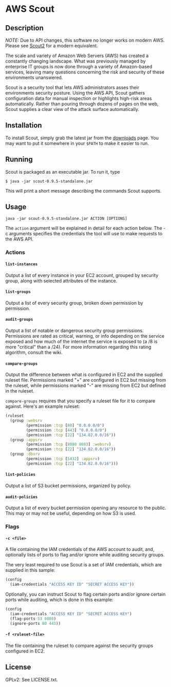 # AWS Scout

## Description

_NOTE:_ Due to API changes, this software no longer works on modern AWS.
Please see [Scout2](https://github.com/iSECPartners/Scout2) for a modern
equivalent.

The scale and variety of Amazon Web Servers (AWS) has created a
constantly changing landscape. What was previously managed by enterprise IT
groups is now done through a variety of Amazon-based services, leaving many
questions concerning the risk and security of these environments unanswered.

Scout is a security tool that lets AWS administrators asses their environments
security posture. Using the AWS API, Scout gathers configuration data for
manual inspection or highlights high-risk areas automatically. Rather than
pouring through dozens of pages on the web, Scout supplies a clear view of the
attack surface automatically.

## Installation
To install Scout, simply grab the latest jar from the [downloads](https://github.com/iSECPartners/scout/downloads)
page. You may want to put it somewhere in your `$PATH` to make it easier to run.

## Running
Scout is packaged as an executable jar. To run it, type

    $ java -jar scout-0.9.5-standalone.jar

This will print a short message describing the commands Scout supports.

## Usage

    java -jar scout-0.9.5-standalone.jar ACTION [OPTIONS]

The `action` argument will be explained in detail for each action below. The -c
arguments specifies the credentials the tool will use to make requests to the
AWS API.

### Actions

#### `list-instances`
Output a list of every instance in your EC2 account, grouped by security
group, along with selected attributes of the instance.

#### `list-groups`
Output a list of every security group, broken down permission by permission.

#### `audit-groups`
Output a list of notable or dangerous security group permissions.
Permissions are rated as critical, warning, or info depending on the service
exposed and how much of the internet the service is exposed to (a /8 is more
"critical" than a /24). For more information regarding this rating algorithm,
consult the wiki.

#### `compare-groups`
Output the difference between what is configured in EC2 and the supplied
ruleset file.  Permissions marked "+" are configured in EC2 but missing from
the ruleset, while permissions marked "-" are missing from EC2 but defined in
the ruleset.

`compare-groups` requires that you specify a ruleset file for it to compare
against. Here's an example ruleset:

```clojure
(ruleset
  (group :websrv
         (permission :tcp [80] "0.0.0.0/0")
         (permission :tcp [443] "0.0.0.0/0")
         (permission :tcp [22] "134.82.0.0/16"))
  (group :appsrv
         (permission :tcp [8080 8083] :websrv)
         (permission :tcp [22] "134.82.0.0/16"))
  (group :dbsrv
         (permission :tcp [5432] :appsrv)
         (permission :tcp [22] "134.82.0.0/16")))
```

#### `list-policies`
Output a list of S3 bucket permissions, organized by policy.

#### `audit-policies`
Output a list of every bucket permission opening any resource to the public.
This may or may not be useful, depending on how S3 is used.

### Flags

#### `-c <file>`
A file containing the IAM credentials of the AWS account to audit, and, optionally
lists of ports to flag and/or ignore while auditing security groups.

The very least required to use Scout is a set of IAM credentials, which are supplied
in this sample:

```clojure
(config
  (iam-credentials "ACCESS KEY ID" "SECRET ACCESS KEY"))
```

Optionally, you can instruct Scout to flag certain ports and/or ignore certain ports while auditing,
which is done in this example:

```clojure
(config
  (iam-credentials "ACCESS KEY ID" "SECRET ACCESS KEY")
  (flag-ports 53 8080)
  (ignore-ports 80 443))
```

#### `-f <ruleset-file>`
The file containing the ruleset to compare against the security groups
configured in EC2.

## License
GPLv2: See LICENSE.txt.

